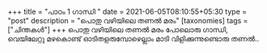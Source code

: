 +++
title = "പാഠം 1 ഗാന്ധി "
date = 2021-06-05T08:10:55+05:30
type = "post"
description = "പൊതു വഴിയിലെ തണൽ മരം"
[taxonomies]
tags = ["ചിന്തകൾ"]
+++
പൊതു വഴിയിലെ തണൽ മരം പോലൊരു ഗാന്ധി, 
വെയിലേറ്റു മഴകൊണ്ട് ഓടിതളരുമ്പോഴെല്ലാം മാടി വിളിക്കുന്നുണ്ടൊരു തണൽ.. 
